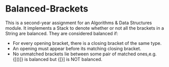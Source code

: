 # Balanced-Brackets
This is a second-year assignment for an Algorithms & Data Structures module. It implements a Stack to denote whether or not all the brackets in a String are balanced. They are considered balanced if:
- For every opening bracket, there is a closing bracket of the same type. 
- An opening must appear before its matching closing bracket. 
- No unmatched brackets lie between some pair of matched ones,e.g. {[()]} is balanced but {[}] is NOT balanced.
